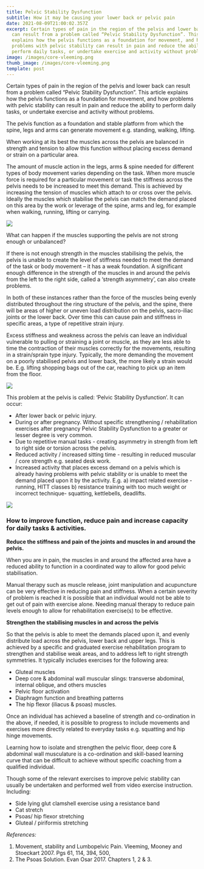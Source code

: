 ```yaml
---
title: Pelvic Stability Dysfunction
subtitle: How it may be causing your lower back or pelvic pain
date: 2021-08-09T21:00:02.357Z
excerpt: Certain types of pain in the region of the pelvis and lower back
  can result from a problem called “Pelvic Stability Dysfunction”. This article
  explains how the pelvis functions as a foundation for movement, and how
  problems with pelvic stability can result in pain and reduce the ability to
  perform daily tasks, or undertake exercise and activity without problems.
image: /images/core-vleeming.png
thumb_image: /images/core-vleeming.png
template: post
---
```

Certain types of pain in the region of the pelvis and lower back can result from a problem called “Pelvic Stability Dysfunction”. This article explains how the pelvis functions as a foundation for movement, and how problems with pelvic stability can result in pain and reduce the ability to perform daily tasks, or undertake exercise and activity without problems.

The pelvis function as a foundation and stable platform from which the spine, legs and arms can generate movement e.g. standing, walking, lifting.

When working at its best the muscles across the pelvis are balanced in strength and tension to allow this function without placing excess demand or strain on a particular area.

The amount of muscle action in the legs, arms & spine needed for different types of body movement varies depending on the task. When more muscle force is required for a particular movement or task the stiffness across the pelvis needs to be increased to meet this demand. This is achieved by increasing the tension of muscles which attach to or cross over the pelvis. Ideally the muscles which stabilise the pelvis can match the demand placed on this area by the work or leverage of the spine, arms and leg, for example when walking, running, lifting or carrying.

![](/images/pelvic-force-diagram-2.png)

What can happen if the muscles supporting the pelvis are not strong enough or unbalanced?

If there is not enough strength in the muscles stabilising the pelvis, the pelvis is unable to create the level of stiffness needed to meet the demand of the task or body movement – it has a weak foundation. A significant enough difference in the strength of the muscles in and around the pelvis from the left to the right side, called a ‘strength asymmetry’, can also create problems.

In both of these instances rather than the force of the muscles being evenly distributed throughout the ring structure of the pelvis, and the spine, there will be areas of higher or uneven load distribution on the pelvis, sacro-iliac joints or the lower back. Over time this can cause pain and stiffness in specific areas, a type of repetitive strain injury.

Excess stiffness and weakness across the pelvis can leave an individual vulnerable to pulling or straining a joint or muscle, as they are less able to time the contraction of their muscles correctly for the movements, resulting in a strain/sprain type injury. Typically, the more demanding the movement on a poorly stabilised pelvis and lower back, the more likely a strain would be. E.g. lifting shopping bags out of the car, reaching to pick up an item from the floor.

![](/images/pelvic-force-diagram.png)

This problem at the pelvis is called: ‘Pelvic Stability Dysfunction’. It can occur: 

* After lower back or pelvic injury.
* During or after pregnancy. Without specific strengthening / rehabilitation exercises after pregnancy Pelvic Stability Dysfunction to a greater or lesser degree is very common.
* Due to repetitive manual tasks - creating asymmetry in strength from left to right side or torsion across the pelvis.
* Reduced activity / increased sitting time - resulting in reduced muscular / core strength e.g. seated desk work.
* Increased activity that places excess demand on a pelvis which is already having problems with pelvic stability or is unable to meet the demand placed upon it by the activity. E.g. a) impact related exercise - running, HITT classes b) resistance training with too much weight or incorrect technique- squatting, kettlebells, deadlifts.

![](/images/slings-1.png)

### How to improve function, reduce pain and increase capacity for daily tasks & activities.

**Reduce the stiffness and pain of the joints and muscles in and around the pelvis.**

When you are in pain, the muscles in and around the affected area have a reduced ability to function in a coordinated way to allow for good pelvic stabilisation. 

Manual therapy such as muscle release, joint manipulation and acupuncture can be very effective in reducing pain and stiffness. When a certain severity of problem is reached it is possible that an individual would not be able to get out of pain with exercise alone.  Needing manual therapy to reduce pain levels enough to allow for rehabilitation exercise(s) to be effective. 

**Strengthen the stabilising muscles in and across the pelvis** 

So that the pelvis is able to meet the demands placed upon it, and evenly distribute load across the pelvis, lower back and upper legs. This is achieved by a specific and graduated exercise rehabilitation program to strengthen and stabilise weak areas, and to address left to right strength symmetries. It typically includes exercises for the following area:

* Gluteal muscles 
* Deep core & abdominal wall muscular slings: transverse abdominal, internal oblique, and others muscles
* Pelvic floor activation
* Diaphragm function and breathing patterns
* The hip flexor (iliacus & psoas) muscles. 

Once an individual has achieved a baseline of strength and co-ordination in the above, if needed, it is possible to progress to include movements and exercises more directly related to everyday tasks e.g. squatting and hip hinge movements.

Learning how to isolate and strengthen the pelvic floor, deep core & abdominal wall musculature is a co-ordination and skill-based learning curve that can be difficult to achieve without specific coaching from a qualified individual. 

Though some of the relevant exercises to improve pelvic stability can usually be undertaken and performed well from video exercise instruction. Including:

* Side lying glut clamshell exercise using a resistance band 
* Cat stretch  
* Psoas/ hip flexor stretching 
* Gluteal / piriformis stretching

*References:*

1. Movement, stability and Lumbopelvic Pain. Vleeming, Mooney and Stoeckart 2007. Pgs 61, 114, 394, 500, 
2. The Psoas Solution. Evan Osar 2017. Chapters 1, 2 & 3.